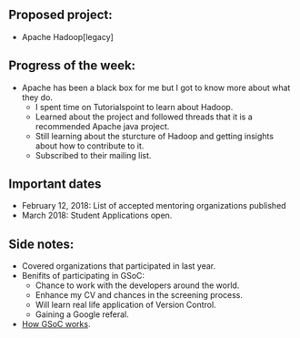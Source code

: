 ## Proposed project:

* Apache Hadoop[legacy]

## Progress of the week:
* Apache has been a black box for me but I got to know more about what they do.
	- I spent time on Tutorialspoint to learn about Hadoop.
	- Learned about the project and followed threads that it is a recommended Apache java project.
	- Still learning about the sturcture of Hadoop and getting insights about how to contribute to it.
	- Subscribed to their mailing list.

## Important dates
* February 12, 2018: List of accepted mentoring organizations published
* March 2018: Student Applications open.

## Side notes:
* Covered organizations that participated in last year.
* Benifits of participating in GSoC:
	- Chance to work with the developers around the world.
	- Enhance my CV and chances in the screening process.
	- Will learn real life application of Version Control.
	- Gaining a Google referal.
* [How GSoC works](https://summerofcode.withgoogle.com/how-it-works/).
